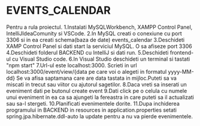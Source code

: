 # EVENTS_CALENDAR

Pentru a rula proiectul.
1.Instalati MySQLWorkbench, XAMPP Control Panel, IntelliJIdeaComunity si VSCode. 
2.In MySQL creati o conexiune cu port 3306 si in ea creati schema(baza de date) events_calendar
3.Deschideti XAMP Control Panel si dati start la serviciul MySQL. O sa afiseze port 3306
4.Deschideti folderul BACKEND cu IntelliJ si dati run.
5.Deschideti frontend-ul cu Visual Studio code.
6.In Visual Studio deschideti un terminal si tastati "npm start"
7.Url-ul este localhost:3000. Scrieti in url localhost:3000/event/view/{data pe care voi o alegeti in formatul yyyy-MM-dd}
  Se va afisa saptamana care are data tastata in mijloc.Puteti sa va miscati in trecut sau viitor cu ajutorul sagetilor.
8.Daca vreti sa inserati un eveniment dati pe butonul create event
9.Dati click pe o celula cu numele unui eveniment in ea ca sa ajungeti la fereastra in care puteti sa il actualizati sau sa-l stergeti.
10.Planificati evenimentele dorite.
11.Dupa inchiderea programului in BACKEND in resources in application.properties setati spring.jpa.hibernate.ddl-auto la update pentru a nu va pierde evenimentele.
